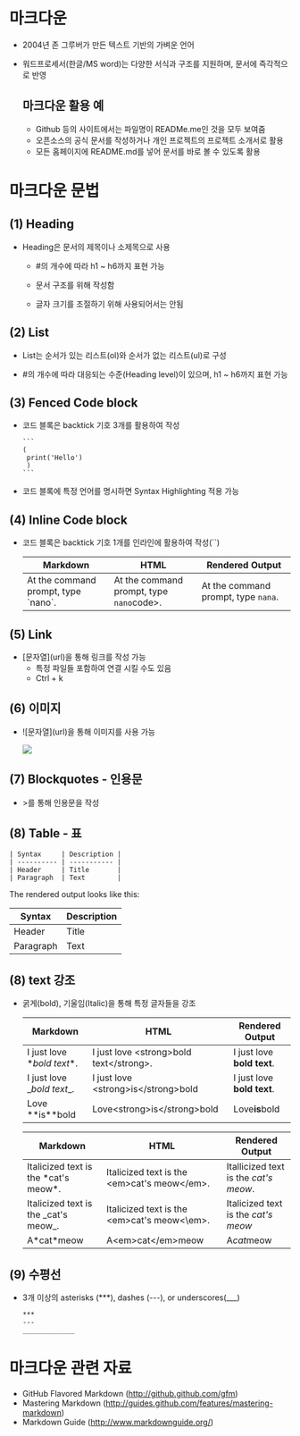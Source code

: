 # 마크다운 

- 2004년 존 그루버가 만든 텍스트 기반의 가벼운 언어

- 워드프로세서(한글/MS word)는 다양한 서식과 구조를 지원하며, 문서에 즉각적으로 반영

  ## 마크다운 활용 예

  - Github 등의 사이트에서는 파일명이 READMe.me인 것을 모두 보여줌
  - 오픈소스의 공식 문서를 작성하거나 개인 프로젝트의 프로젝트 소개서로 활용
  - 모든 홈페이지에 README.md를 넣어 문서를 바로 볼 수 있도록 활용

# 마크다운 문법

## (1) Heading

- Heading은 문서의 제목이나  소제목으로 사용

  - #의 개수에 따라 h1 ~ h6까지 표현 가능

  - 문서 구조를 위해 작성함

  - 글자 크기를 조절하기 위해 사용되어서는 안됨

    

## (2) List

- List는 순서가 있는 리스트(ol)와 순서가 없는 리스트(ul)로 구성

- #의 개수에 따라 대응되는 수준(Heading level)이 있으며, h1 ~ h6까지 표현 가능

  

## (3) Fenced Code block

- 코드 블록은 backtick 기호 3개를 활용하여 작성

  ````
  ```
  (
   print('Hello')
   )
  ```
  ````

  

- 코드 블록에 특정 언어를 명시하면 Syntax Highlighting   적용 가능

## (4) Inline Code block

- 코드 블록은 backtick 기호 1개를 인라인에 활용하여 작성(``)

  | Markdown                                 | HTML                                                    | Rendered Output                     |
  | ---------------------------------------- | ------------------------------------------------------- | ----------------------------------- |
  | At the command prompt, type<br>\`nano\`. | At the command prompt, type <br><code>nano</code>code>. | At the command prompt, type `nana`. |

  

## (5) Link

- \[문자열\](url)을 통해 링크를 작성 가능
  - 특정 파일들 포함하여 연결 시킬 수도 있음
  - Ctrl + k

## (6) 이미지

- !\[문자열\](url)을 통해 이미지를 사용 가능

  ![](C:\Users\hhlee\Desktop\commonPFPVG96K.jpg)

## (7) Blockquotes - 인용문

- \>를 통해 인용문을 작성

  

## (8) Table - 표

```
| Syntax     | Description |
| ---------- | ----------- |
| Header     | Title       |
| Paragraph  | Text        |
```

The rendered output looks like this:

| Syntax    | Description |
| --------- | ----------- |
| Header    | Title       |
| Paragraph | Text        |

## (8) text 강조

- 굵게(bold), 기울임(Italic)을 통해 특정 글자들을 강조

  | Markdown                      | HTML                                      | Rendered Output            |
  | ----------------------------- | ----------------------------------------- | -------------------------- |
  | I just love  \**bold text**\. | I just love \<strong>bold text\</strong>. | I just love **bold text**. |
  | I just love \__bold text__.   | I just love \<strong>is\</strong>bold     | I just love **bold text**. |
  | Love \**is**bold              | Love\<strong>is\</strong>bold             | Love**is**bold             |

  

  | Markdown                               | HTML                                           | Rendered Output                       |
  | -------------------------------------- | ---------------------------------------------- | ------------------------------------- |
  | Italicized text is the \*cat's meow\*. | Italicized text is the \<em\>cat's meow\</em>. | Itallicized text is the *cat's meow*. |
  | Italicized text is the \_cat's meow_\. | Italicized text is the \<em>cat's meow<\em>.   | Italicized text is the _cat's meow_   |
  | A\*cat*meow                            | A\<em>cat\</em>meow                            | A*cat*meow                            |

  

## (9) 수평선

- 3개 이상의 asterisks (***), dashes (---), or underscores(___)

  ```
  ***
  ---
  _____________
  ```

  

# 마크다운 관련 자료

- GitHub Flavored Markdown (http://github.github.com/gfm)
- Mastering Markdown (http://guides.github.com/features/mastering-markdown)
- Markdown Guide (http://www.markdownguide.org/)